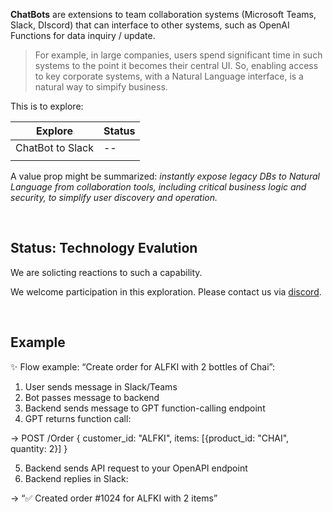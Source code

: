 **ChatBots** are extensions to team collaboration systems (Microsoft Teams, Slack, DIscord) that can interface to other systems, such as OpenAI Functions for data inquiry / update.

>For example, in large companies, users spend significant time in such systems to the point it becomes their central UI.  So, enabling access to key corporate systems, with a Natural Language interface, is a natural way to simpify business.

This is to explore:

| Explore          | Status |
| ---------------- | ------ |
| ChatBot to Slack | --     |
|                  |        |

A value prop might be summarized: *instantly expose legacy DBs to Natural Language from collaboration tools, including critical business logic and security, to simplify user discovery and operation.*

<br>

## Status: Technology Evalution

We are solicting reactions to such a capability.

We welcome participation in this exploration.  Please contact us via [discord](https://discord.gg/HcGxbBsgRF).

<br>

## Example

✨ Flow example: “Create order for ALFKI with 2 bottles of Chai”:

1. User sends message in Slack/Teams
2. Bot passes message to backend
3. Backend sends message to GPT function-calling endpoint
4. GPT returns function call:

→ POST /Order { customer_id: "ALFKI", items: [{product_id: "CHAI", quantity: 2}] }

5. Backend sends API request to your OpenAPI endpoint
6. Backend replies in Slack:

→ “✅ Created order #1024 for ALFKI with 2 items”